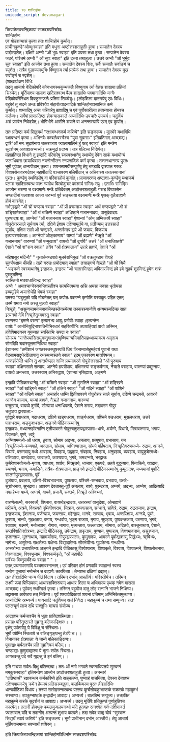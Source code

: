 ```yaml
---
title: १७ शान्तिहोमः
unicode_script: devanagari
---
```

क्रियाकैरवचन्द्रिकायां सप्तदशपरिच्छेदः  
शान्तिहोमः  
एवं षोडशन्यासं कृत्वा ततः शान्तिहोमं कुर्यात्।  
प्राचीनकुण्डे"ओम्भूःस्वाहा" इति मधुना अष्टोत्तरशताहुतीः हुत्वा। सम्पातेन देवस्य  
पादौस्पृशेत्। दक्षिणे अग्नौ "ओं भुवः स्वाहा" इति पयसा तथा हुत्वा। सम्पातेन देवस्य  
जठरं, पश्चिमे अग्नौ " ओं सुवः स्वाहा" इति दध्ना तथाहुत्वा। उत्तरे अग्नौ "ओं भूर्भुवः  
सुवः स्वाहा" इति आज्येन तथा हुत्वा। सम्पातेन देवस्य शिरः, सर्वैः सम्पातैः सर्वाङ्गं च  
स्पृशेत्। तत्रैव गुडाज्यमधुभिः विष्णुगाय र्त्या प्रत्येकं तथा हुत्वा। सम्पातेन देवस्य मुखं  
सर्वाङ्गं च स्पृशेत्।  
(शाखाप्रोक्षण विधिः  
तदनु आचार्यः वेदिकोपरि कोणभागस्थकुम्भजलैः विष्णुगाय र्त्या वेतस शाखया प्रतिमां  
सिञ्चेत्। मूर्तिपाश्च पालाश खदिराश्वत्थ बैल्व शाखाभिः पवमानादिभिः मन्त्रैः  
वेदिकोपरिस्थित दिक्कुम्भजलैः प्रतिमां सिञ्चेयुः। )लोहशिला दारुमयेषु एषः विधिः।  
बहुबेरं तु सदने अन्तः प्रविश्यैव संहारोत्पादनादिकं शान्तिहोमावसानिकं कर्म  
कुर्यात्। शय्यादिषु अन्तः परिवारेषु ब्रह्मादिषु च एवं पूर्वोक्तरीत्या तत्वन्यासः होमश्च  
कर्तव्यः। सर्वेषां प्राणप्रतिष्ठा होमन्यासकाले अर्घ्यादिभिः उपचारैः उपचर्य। चतुर्विधं  
अन्नं प्रणवेन निवेदयेत्। भोगिभोगे आसीने शयाने वा अनन्तस्यापि एवम् एव कुर्यात्।  

ततः प्रतिष्ठा कर्म सिद्ध्यर्थं "रक्षाबन्धनकर्म करिष्ये" इति सङ्कल्प्य। मूलभेरे यथाविधि  
रक्षाबन्धनं कृत्वा। अभिनवैः कम्बलैःवस्त्रैश्च "युवा सुवासाः" इतिप्रतिमाम् आच्छाद्य।  
द्वारि"ओं नमः सुदर्शनाय चक्रराजाय ज्वालामालिने हुं फट् स्वाहा" इति मन्त्रेण  
सुदर्शनम् आवाह्यअभ्यर्च्य। चक्रमुद्रां प्रदश्र्य। तत्र बलिञ्च निक्षिपेत्।  
महाप्रतिष्ठा विधाने तु इन्द्रादि परिवारेषु स्वस्वस्थानेषु स्थाप्येषु देवेन साकं यथायोग्यं  
जलाधिवास छायाधिवास नयनोन्मीलन स्नपनादिकं कर्म कृत्वा। तत्तत्स्थानस्य पुरतः  
भूमौ पूर्ववत् धान्यपीठान् कृत्वा। शयनसामग्रीसम्पूर्णेषु तेषु चण्डादि द्वारपाल गरुड  
विष्वक्सेनावरणदेवान् महापीठादि पञ्चावरण बलिपीठान् च अधिवास्य तत्तत्स्थानानां  
पुरतः। कुण्डेषु स्थण्डिलेषु वा परिवारहोमं कुर्यात्। प्रत्यावरणम् अष्टाशा-कुण्डेषु यथाक्रमं  
पलाश खादिराश्वत्थ प्लक्ष न्यग्रोध बिल्वोदुम्बर काश्मर्य समिदः स्युः। एताभिः समिद्भिः  
आज्येन चरुणा च वक्ष्यमाणैः मन्त्रैः प्रतिदैवतम् अष्टोत्तरशताहुतीः गरुड विष्वक्सेन  
चण्डादीनां पलाशया आज्य चरुभ्यां पूर्व सङ्ख्यया वक्ष्यमाणैः मन्त्रैः पृथक् वृतैःब्राह्मणैः  
होमं कारयेत्।  
गर्भगृहद्वारे  "ओं च्रों चण्डाय स्वाहा" "ओं प्रों प्रचण्डाय स्वाहा" अर्ध मण्डपद्वारे "ओं शं  
शङ्खिणेस्वाहा" "ओं चं चक्रिणे स्वाहा"  अधिष्ठाने गजाननादयः, वासुदेवादयः  
पुरुषादयः वा, आग्नेयां  "ओं गजाननाय स्वाहा"  ऐशान्यां  "ओम् अम्बिकायै स्वाहा"   
गोपुरोत्तरसाले सूर्यगाय र्त्या, दक्षिणे ईशाय दक्षिणामूर्तये वा, प्रतीच्याम् उत्तरसाले  
सूर्याय, दक्षिण साले ओं चन्द्रमसे, अन्तर्मण्डप द्वारे ओं जयाय, विजयाय  
इत्यावरणदेवताः। आग्नेयां"ओङ्कामाय" याम्यां "ओं ब्रह्मणे"  नैॠते "ओं  
गजाननाय" वारुण्यां "ओं षम्मुखाय" वायव्ये "ओं दुर्गायै"  उत्तरे "ओं धनाधिपतये"   
ऐशाने "ओं श"राय स्वाहा"  तत्रैव "ओं क्षेत्रपालाय"  उत्तरे ब्रह्मणे, ऐशाने "ओं  

महिषासुर मर्दिन्यै" " नृत्तार्धमण्डपाग्रे मूलबेराभिमुखं "ओं वक्रतुण्डाय विद्महे  
सुवर्णपक्षाय धीमहि। तन्नो गरुडः प्रचोदयात् स्वाहा" तत्राङ्गणे नैऋते "ओं श्रीं श्रियै  
 "अङ्कणे स्वस्वाथानेषु इन्द्रादयः, 
इन्द्रस्य "ओं त्रातारमिन्द्रम् अवितारमिन्द्रं हवे हवे सुहवँ शूरमिन्द्रं हुवेन शक्रं पुरुहूतमिन्द्र  
स्वस्तिनो मघवाधात्विन्द्रः स्वाहा"   
अग्नेः " अयाश्चाग्नेस्यनभिशस्तीश्च सत्यमित्वमया असि अयसा मनसा धृतोयसा  
हव्यमूहिषे अयानोधेहि भेषजं स्वाहा"   
यमस्य "यदुलूको यदि मोघमेतत् यत् कपोतः पदमग्ने कृणोति यस्यदूतः प्रहित एतत्  
तस्मै यमाय नमो अस्तु मृत्यवे स्वाहा"   
निॠते, "असुन्वन्तमयजमानमिच्छस्तेनस्येत्यां तस्करस्यान्वेषि अन्यमस्मदिच्छ सात  
इत्यनमो देवि निॠतेतुभ्यमस्तु स्वाहा"   
वरुणस्य  "इमम्मे वरुण" इत्यारभ्य आयुः प्रमोषीः स्वाहा।इत्यन्तेन  
वायोः " आनोनियुद्भिश्शतिनीभिरध्वरं सहस्रिणीभिः उपयाहियज्ञं वायो अस्मिन्  
हविषिमादयस्व यूयम्पात स्वस्तिभिः सफ्दा नः स्वाहा"   
सोमस्य "सन्तेपयांसिसमुयन्तुवाजाःसंवृष्णियान्यभिमातिपाहःआप्यायस्व अमृताय  
सोमदिवि श्रवांस्युत्तमानिधिष्व स्वाहा"   
ईशानस्य  "तमीशानं जगतस्स्तस्थुषस्पतिं धियं जिन्वमवसेहूमहेवयं पूषानो यथा  
वेदसामसद्वृधेरक्षितापायु रधस्थःब्वस्तये स्वाहा" इदम् एकावरण मात्रविषयम्।  
अन्तर्हारोपेते धाम्नि तु अन्तर्मण्डल नाम्नि प्रथमावरणे गोपुरोत्तरसाले  "ओं पुरुषाय  
स्वाहा" दक्षिणसाले सत्याय, आग्नेये हयग्रीवाय, दक्षिणस्यां सङ्कर्षणाय, नैऋते वराहाय, 
वारुण्यां प्रद्युम्नाय, वायव्ये अनन्ताय, उत्तरस्याम् अनिरुद्धाय, ऐशान्यां नृसिह्माय, अङ्गणे  

इन्द्रादि पीठिकास्थानेषु  "ओं चक्रिणे स्वाहा" "ओं मुसलिने स्वाहा" "ओं शङ्खिणे  
स्वाहा" "ओं खड्गिने स्वाहा" "ओं हलिने स्वाहा" "ओं गदिने स्वाहा" "ओं पाशिने  
स्वाहा" "ओं वज्रिणे स्वाहा" अन्तर्हार धाम्नि द्वितीयावरणे गोपुरोत्तर साले सूर्याय, 
दक्षिणे चन्द्रमसे, आवरणे आग्नेय कामाय, याम्यां ब्रह्मणे, नैऋते गजाननाय, वारुण्यां  
षम्मुखाय, वायव्ये दुर्गायै, सौम्यायां धनाधिपतये, ऐशाने शराय, तदावरण गोपुर  
चतुष्टय द्वारपालाः-  
पूर्वद्वारे पद्मधराय, गदाधराय, दक्षिणे खड्गधराय, शार्ङ्गधराय, पश्चिमे वज्रधराय, 
मुसलधराय, उत्तरे पाशधराय, अङ्कुशधराय, अङ्गणे पीठिकास्थानेषु  
इन्द्रादयः, मध्यान्तर्हारनाम्नि तृतीयावरणे गोपुरचतुष्टयद्वारपालाः-धात्रे, अर्यम्णे, विधात्रे, 
मित्रावरुणाय, भगाय, विवस्वते, पूष्णे, त्वष्ट्रे  
अग्नियममध्ये-ओं धराय, ध्रुवाय, सोमाय अद्भ्यः, अनलाय, प्रत्यूषाय, प्रभासाय, यम  
निॠतिमध्ये-कव्यवाहे, अनलाय, सोमाय, अग्निष्वात्ताय, सोमपे बर्हिषदाय, 
निॠतिवरुणमध्ये- रुद्राय, अग्नये, विष्णवे, वरुणवायु मध्ये आवहाय, विवहाय, उद्वहाय, 
संवहाय, निवहाय, अनुवहाय, व्यवहाय, 
वायुकुबेरमध्ये-वसिष्टाय, वामदेवाय, जाबालये, काश्यपाय, भृगवे, जमदग्नये, भरद्वाजः  
कुबेरेशानयोःमध्ये-मृगाय, व्याधाय, शर्वाय, निॠतये, ध्वजाय, एकपदे, अहये बुद्ध्न्याय, 
पिनाकिने, यवदाय, स्थाणवे, भगाय, कपालिने, तत्रैव- क्षेत्रपालाय, 
प्राङ्गणे इन्द्रादि पीठिकास्थानेषु कुमुदादयः, मध्यमायां पूर्वादि सालगोपुरद्वारपालाः, पूर्वे  
दुर्जयाय, प्रबलाय, दक्षिणे-विश्वभावनाय, पुष्फराय, पश्चिमे-सम्भवाय, प्रभवाय, उत्तरे-  
सुशोभनाय, सुभद्राय। आवरण देवतास्तु-पूर्वे अनलाय, रवये, पुरन्दराय, अग्नये, अद्भ्यः, 
आग्नेय, आदित्यादि नवग्रहेभ्यः याम्ये, अग्नये, वायवे, प्रजायै, सक्तये, निॠते अश्विभ्यां, 

वारुणेलक्ष्म्यै, सरस्वत्यै, विघ्नाय, वायव्येइन्द्रादयः, उत्तरस्यां वासुदेवाः, ओम्ब्रह्मणे  
मरीचये, अत्रये, विवस्वते पृथिवीश्वराय, चित्राय, अपवत्साय, सन्धात्रे, सवित्रे, 
रुद्राय, रुद्रराजाय, इन्द्राय, इन्द्रजयाय, ईशानाय, पर्जन्याय, जयन्ताय, महेन्द्राय, भानवे, 
सत्याय, भृषाय, अन्तरिक्षाय, अग्नये, पूष्णे, कुशाय, भानवे, गृहक्षताय, वमाय, 
गन्धर्वाय, भृङ्ग राजाय, मृगाय, सुग्रहाय, पुष्पदन्तकाय, वरुणाय, भृगवे, 
श्यावाय, यक्ष्मणे, मनोजवाय, रोगाय, नागाय, मृत्यन्ताय, फल्लाटाय, सोमाय, अदितये, 
वास्तुनाथाय, ऐशाने, सप्तविंशतिनक्षेत्रभ्यः, इन्द्रादि पीठिकासु, उपेन्द्राय, प्राकृताय, 
पुण्याय, पुष्फराय, विश्वभावनाय, असुरघ्नाय, कृतान्ताय, भूतनाथाय, महामर्यादाय, 
गोपुरद्वारपालाः, कुमुदादयः, आवरणे पूर्वाद्याशासु सिद्धेभ्यः, ॠषिभ्यः, नागेभ्यः, 
असुरेभ्यः राक्षसेभ्यः यक्षेभ्यः विद्यादारेभ्यः सौरभेयीभ्यः गुह्यकेभ्यः गन्धर्वेभ्यः  
अप्सरोभ्यः प्रजापतिभ्यः अङ्गने इन्द्रादि पीठिकासु विश्वेश्वराय, विश्वकृते, विश्वाय, 
विश्वात्मने, विश्वलोचनाय, विश्वपादाय, विश्वभुजाय, विश्वकर्मकृते, "ओं महापीठे  
सर्वेभ्यः विष्णुपार्षदेभ्यः स्वाहा " " ।  
 एतत् प्रथमावरणादि पञ्चमावरनान्तम्। एवं परिवार होमं प्रणवादि स्वाहान्तं स्वस्व  
मन्त्रेण पूजायां नमोन्तेन च ब्राह्मणैः कारयित्वा। तेभ्यश्च दक्षिणां दद्यात्।  
ततः व्रीह्यादिभिः धान्य पीठं विदाय। तस्मिन् दर्भान् आस्तीर्य। परिस्तीर्यच। तस्मिन्  
लक्ष्मी रूपां पिण्डिकाम् आधारशक्तिरूपाम् आधार शिलां च अधिवास्य पृथक् नवेन वाससा  
आच्छाद्य। पूर्ववत् स्थण्डिलं कृत्वा। तस्मिन् बहुबीज दातु लोह रत्नानि भाजने निक्षिप्य।  
तद्वाससा आवेष्ट्य तत् निक्षिप्य। पूर्वं शय्यावेदिकायां शयनां प्रतिमाम् अभिनिकेतमुत्थाप्य।  
अर्घ्यादिभिः अभ्यर्च्य। पायसादि चतुर्विधम् अन्नं निवेद्य। महाकुम्भं च तथा सम्पूज्य। ततः  
पललचूर्ण लाज दधि सक्तुभिः बल्यन्नं संयोज्य।  

आद्याश्च कर्मजाश्चैव ये भूताः प्राक्दिशस्थिताः।  
प्रसन्नाः परितुष्टास्ते गृह्णन्तु बलिकाङ्क्षिणः। ।  
वृक्षेषु पर्वताग्रेषु ये विदिक्षु च संस्थिताः।  
 भूमौ व्योम्नि स्थिताये च बलिङ्गृङ्घन्तु तेऽपि च। ।  
विनायकाः क्षेत्रपालाः ये चान्ये बलिकाङ्क्षिणः।  
पूषाद्याः पार्षदाश्चैव प्रति गृह्णन्त्विमं बलिम्। ।  
चण्डाद्याः कुमुदाद्याश्च ये भूताः सर्वतः स्थिताः।  
आगच्छन्तु पदे सर्वे गृह्णन्तु ते इमं बलिम्। ।  

इति गाथया सर्वतः दिक्षु बलिन्दत्वा। ततः ओं नमो भगवते स्वप्नाधिपतये सुस्वप्नं  
ममकुरुस्वाहा" इतिमन्त्रेण आज्येन अष्टोत्तरशताहुतीः हुत्वा। अनन्तरं  
 "प्रतिष्ठार्थं" रक्षाबन्धन कर्मकरिष्ये इति सङ्कल्प्य, पुण्याहं वाचयित्वा, देवस्य देव्याश्च  
दक्षिणवामकरेषु क्रमेन हेममयं प्रतिसरम्बद्ध्वा, बालबिम्बस्य पुरतः व्रीह्यादिभिः  
धान्यपीठिकां विधाय। तस्यां सलोहरत्नाश्वत्थ पल्लव कूर्चसोपकुम्भाष्टकं सकरकं महाकुम्भं  
संस्थाप्य। उपकुम्भाष्टके इन्द्रादीन् आवाह्य। अभ्यर्च्य। बालबिम्बं सम्पूज्य। तच्छक्तिं  
महाकुम्भे करके सुदर्शनं च आवाह्य। अभ्यर्च्य। तदनु मूर्तिपैः प्रतिकुण्डं पूर्णाहुतिश्च  
कारयेत्। तदानीं होमधूमः कमलकुवलयगन्धो यदि हुतवहः रत्नश्वेत वर्णः दक्षिणावर्त  
ज्वालावान् यदि च तदानीम् अत्यन्तं शुभाय कल्पते। तदा सवेद वाद्य घोषं "सुस्वप्न  
सिद्यर्थं स्वापं करिष्ये" इति सङ्कल्प्य। भूमौ प्राचीनान् दर्भान् आस्तीर्य। तेषु आचार्य  
मूर्तिपयजमानाः स्वप्नार्थं शयिरन् ।  

इति क्रियाकैरवचन्द्रिकायां शान्तिहोमविधिर्नाम सप्तदशपरिच्छेदः  
